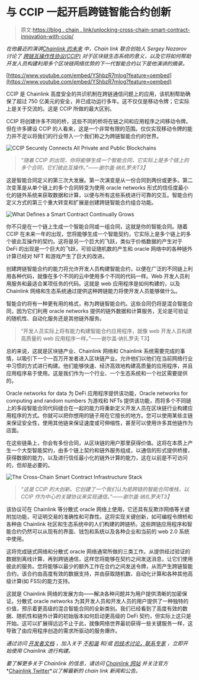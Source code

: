 # 与 CCIP 一起开启跨链智能合约创新

> 原文:[https://blog . chain . link/unlocking-cross-chain-smart-contract-innovation-with-ccip/](https://blog.chain.link/unlocking-cross-chain-smart-contract-innovation-with-ccip/)

*在他最近的演讲*[*Chainlink 的未来*](https://www.youtube.com/watch?v=YShbzR7mlog) *中，Chain link 联合创始人 Sergey Nazarov 讨论了* [*跨链互操作性协议(CCIP)*](https://blog.chain.link/introducing-the-cross-chain-interoperability-protocol-ccip/) *对于区块链生态系统的意义，以及它将如何帮助开发人员构建利用多个区块链网络优势的下一代智能合约以下是他演讲的摘录。*

[https://www.youtube.com/embed/YShbzR7mlog?feature=oembed](https://www.youtube.com/embed/YShbzR7mlog?feature=oembed)

CCIP 是 Chainlink 高度安全的共识机制在跨链通信问题上的应用，该机制帮助确保了超过 750 亿美元的安全，并已成功运行多年。这不仅仅是移动令牌；它实际上是关于交流的。这是 CCIP 所做的最大区别。

CCIP 将创建许多不同的桥，这些不同的桥将在链之间和应用程序之间移动令牌。但在许多建设 CCIP 的人看来，这是一个非常有限的范围。仅仅实现移动令牌的能力并不足以将我们的行业带入一个我们称之为跨链智能合约的世界。

![CCIP Securely Connects All Private and Public Blockchains](../Images/2913378c9910c4ac8dfa6d2fd3d261ae.png)

> *“随着 CCIP 的出现，你将能够生成一个智能合同，它实际上是多个链上的多个合同，它们彼此互操作。”——谢尔盖·纳扎罗夫T3】*

这是智能合同定义的第三次大发展。第一次演变是从一份合同到两份或更多。第二次变革是从单个链上的多个合同转变为使用 oracle networks 形式的信任度最小化的链外系统来获取数据和计算，以便与所有这些系统进行可靠的交互。智能合约定义方式的第三个重大转变和扩展是创建跨链智能合约组合功能。

![What Defines a Smart Contract Continually Grows](../Images/088026dab4d18fdb1f490cc698f68506.png)

你不只是在一个链上生成一个智能合同或一组合同，这就是你的智能合同。随着 CCIP 在未来一年的出现，您将能够生成一个智能契约，它实际上是多个链上的多个彼此互操作的契约。这将是另一个巨大的飞跃，类似于价格数据的产生对于 DeFi 的出现是一个巨大的飞跃，可验证随机数的产生和 oracle 网络中的各种链外计算已经对 NFT 和游戏产生了巨大的改进。

创建跨链智能合约的能力将允许开发人员构建智能合约，以便在广泛的不同链上利用各种代码，就像在多个不同的云中使用多个不同的代码一样。Web 开发人员利用服务和最适合某项任务的代码。这就是 web 应用程序是如何构建的，以及 Chainlink 网络和生态系统通过提供这种跨链能力将使开发人员能够做什么。

智能合约将有一种更有用的格式，称为跨链智能合约。这些合同仍将是混合智能合同，因为它们利用 oracle networks 提供的链外数据和计算服务，无论是可验证的随机性、自动化服务还是其他链外服务。

> “开发人员实际上将有能力构建智能合约应用程序，就像 web 开发人员构建高质量的 web 应用程序一样。”——谢尔盖·纳扎罗夫 T3】

总的来说，这就是区块链产业、Chainlink 网络和 Chainlink 系统需要完成的事情，以吸引下一个一百万开发者进入区块链产业。允许他们以他们在当前网络行业中习惯的方式进行构建。他们能够快速、经济高效地构建高质量的应用程序，并且应用程序易于使用。这是我们作为一个行业、一个生态系统和一个社区需要提供的。

Oracle networks for data 为 DeFi 应用程序提供该功能，Oracle networks for computing and random numbers 为游戏和 NFTs 提供该功能，而将多个不同链上的多段智能合同代码缝合在一起的能力将重新定义开发人员在区块链行业构建应用程序的方式。你就可以把你想用的链子用在它擅长的地方。您可以使用某些主链来保证安全性，使用其他链来保证速度或可伸缩性，甚至可以使用许多其他链作为店面。

在这些链条上，你会有多份合同，从区块链的用户那里获得价值。这将在本质上产生一个大型智能契约，由多个链上契约和链外服务组成，以通信的形式提供桥接，获得数据的能力，以及进行信任最小化的链外计算的能力，这在以前是不可访问的，但却是必要的。

![The Cross-Chain Smart Contract Infrastructure Stack](../Images/96f039f32067c61fdd0ff13ad0a4b08f.png)

> *“这是 CCIP 的大创新。它创建了一个我们认为是跨链的智能合同堆栈，以 CCIP 作为中心的关键协议来实现通信。”——谢尔盖·纳扎罗夫T3】*

该协议可在 Chainlink 等分散式 oracle 网络上使用，它还具有反欺诈网络等关键附加功能，可证明交易的准确性和可靠性。这将实现关键创新，如可编程令牌桥和各种由 Chainlink 社区和生态系统中的人们构建的跨链桥。这些跨链应用程序和智能合约仍然可以从现有的界面、钱包和系统以及各种企业和当前的 web 2.0 系统中使用。

这将完成链式网络和分散式 oracle 网络通常所做的三类工作。从提供经过验证的数据到离线计算，再到跨链通信，这样您将能够在契约之间发送消息，让它们使用彼此的服务。您将能够以最少的额外工作在合约之间发送令牌，从而产生跨链智能合约，该合约由高度有效的数据支持，并由获取随机数、自动化计算和各种其他高级计算(如 FSS)的能力支持。

这就是 Chainlink 网络的发展方向——解决各种问题并为用户提供清晰的加密保证。分散式 oracle networks 为其开发人员和开发人员的用户提供了一种独特的价值，预示着更高级的混合智能合同的全新类别。我们已经看到了高度有效的数据、随机性和链外计算的初始版本如何启动更高级的 DeFi 契约，但实际上这只是开始。这可以扩展得远远不止于此，就像网络世界最初获得一些关键服务一样，这导致了由应用程序创造的需求所驱动的服务爆炸。

*通过访问* *[开发者文档](https://docs.chain.link/docs/getting-started)* *，加入关于* *[不和谐](https://discordapp.com/invite/aSK4zew)* *和/或* *[的技术讨论，联系专家](https://chainlinkcommunity.typeform.com/to/OYQO67EF?page=blog)* *，立即开始使用 Chainlink 进行构建。*

*要了解更多关于 Chainlink 的信息，请访问* *[Chainlink 网站](https://slack-redir.net/link?url=https%3A%2F%2Fchain.link)* *并关注官方**[Chainlink Twitter](https://twitter.com/chainlink)**以了解最新的 chain link 新闻和公告。*